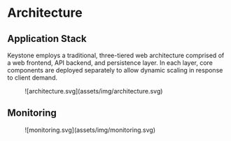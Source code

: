 # Architecture

## Application Stack

Keystone employs a traditional, three-tiered web architecture comprised of a web frontend, API backend, and persistence layer.
In each layer, core components are deployed separately to allow dynamic scaling in response to client demand.

<figure markdown="span">
  ![architecture.svg](assets/img/architecture.svg)
</figure>

## Monitoring

<figure markdown="span">
  ![monitoring.svg](assets/img/monitoring.svg)
</figure>
